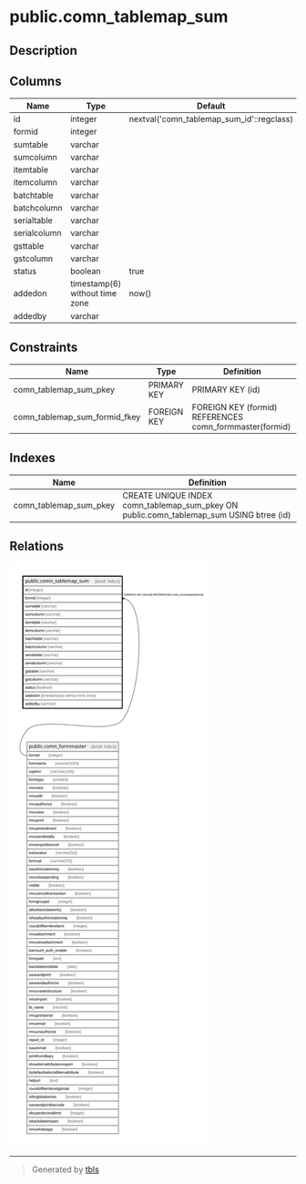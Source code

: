 # public.comn_tablemap_sum

## Description

## Columns

| Name | Type | Default | Nullable | Children | Parents | Comment |
| ---- | ---- | ------- | -------- | -------- | ------- | ------- |
| id | integer | nextval('comn_tablemap_sum_id'::regclass) | false |  |  |  |
| formid | integer |  | false |  | [public.comn_formmaster](public.comn_formmaster.md) |  |
| sumtable | varchar |  | true |  |  |  |
| sumcolumn | varchar |  | true |  |  |  |
| itemtable | varchar |  | true |  |  |  |
| itemcolumn | varchar |  | true |  |  |  |
| batchtable | varchar |  | true |  |  |  |
| batchcolumn | varchar |  | true |  |  |  |
| serialtable | varchar |  | true |  |  |  |
| serialcolumn | varchar |  | true |  |  |  |
| gsttable | varchar |  | true |  |  |  |
| gstcolumn | varchar |  | true |  |  |  |
| status | boolean | true | false |  |  |  |
| addedon | timestamp(6) without time zone | now() | false |  |  |  |
| addedby | varchar |  | false |  |  |  |

## Constraints

| Name | Type | Definition |
| ---- | ---- | ---------- |
| comn_tablemap_sum_pkey | PRIMARY KEY | PRIMARY KEY (id) |
| comn_tablemap_sum_formid_fkey | FOREIGN KEY | FOREIGN KEY (formid) REFERENCES comn_formmaster(formid) |

## Indexes

| Name | Definition |
| ---- | ---------- |
| comn_tablemap_sum_pkey | CREATE UNIQUE INDEX comn_tablemap_sum_pkey ON public.comn_tablemap_sum USING btree (id) |

## Relations

![er](public.comn_tablemap_sum.svg)

---

> Generated by [tbls](https://github.com/k1LoW/tbls)
